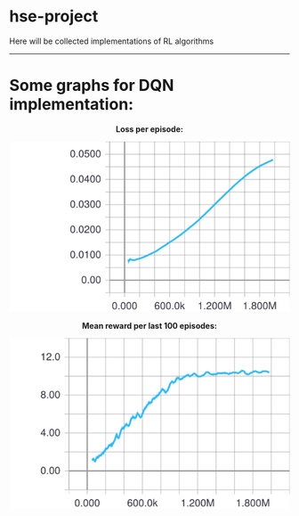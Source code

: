 # hse-project
Here will be collected implementations of RL algorithms 

---

# Some graphs for DQN implementation:

<p align='center'> <b>Loss per episode:</b> </p>

<img src="./graphs/Performance_loss.svg">

<p align='center'> <b>Mean reward per last 100 episodes:</b> </p>

<img src="./graphs/Performance_reward.svg">
